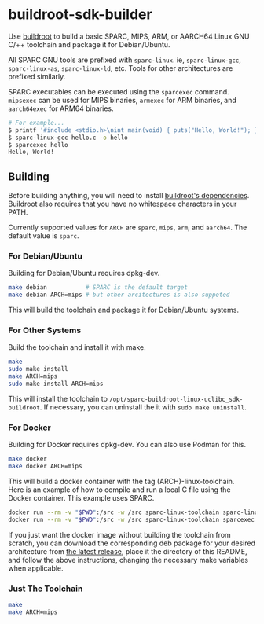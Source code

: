 # buildroot-sdk-builder
Use [buildroot](https://buildroot.org/) to build a basic SPARC, MIPS, ARM, or AARCH64 Linux GNU C/++ toolchain and package it for Debian/Ubuntu.

All SPARC GNU tools are prefixed with `sparc-linux`. ie, `sparc-linux-gcc`, `sparc-linux-as`, `sparc-linux-ld`, etc. Tools for other architectures are prefixed similarly.

SPARC executables can be executed using the `sparcexec` command. `mipsexec` can be used for MIPS binaries, `armexec` for ARM binaries, and `aarch64exec` for ARM64 binaries.

```sh
# For example...
$ printf '#include <stdio.h>\nint main(void) { puts("Hello, World!"); }' > hello.c
$ sparc-linux-gcc hello.c -o hello
$ sparcexec hello
Hello, World!
```

## Building
Before building anything, you will need to install [buildroot's dependencies](https://buildroot.org/downloads/manual/manual.html#requirement-mandatory). Buildroot also requires that you have no whitespace characters in your PATH.

Currently supported values for `ARCH` are `sparc`, `mips`, `arm`, and `aarch64`. The default value is `sparc`.

### For Debian/Ubuntu
Building for Debian/Ubuntu requires dpkg-dev.

```sh
make debian           # SPARC is the default target
make debian ARCH=mips # but other arcitectures is also suppoted
```
This will build the toolchain and package it for Debian/Ubuntu systems.


### For Other Systems
Build the toolchain and install it with make.
```sh
make
sudo make install
make ARCH=mips
sudo make install ARCH=mips
```
This will install the toolchain to `/opt/sparc-buildroot-linux-uclibc_sdk-buildroot`. If necessary, you can uninstall the it with `sudo make uninstall`.


### For Docker
Building for Docker requires dpkg-dev. You can also use Podman for this.
```sh
make docker
make docker ARCH=mips
```
This will build a docker container with the tag (ARCH)-linux-toolchain.
<br />
Here is an example of how to compile and run a local C file using the Docker container. This example uses SPARC.
```sh
docker run --rm -v "$PWD":/src -w /src sparc-linux-toolchain sparc-linux-gcc hello.c -o hello
docker run --rm -v "$PWD":/src -w /src sparc-linux-toolchain sparcexec hello
```
If you just want the docker image without building the toolchain from scratch,
you can download the corresponding deb package for your desired architecture from
[the latest release](https://github.com/dmcdo/buildroot-sdk-builder/releases/latest),
place it the directory of this README, and follow the above instructions, changing
the necessary make variables when applicable.


### Just The Toolchain
```sh
make
make ARCH=mips
```
